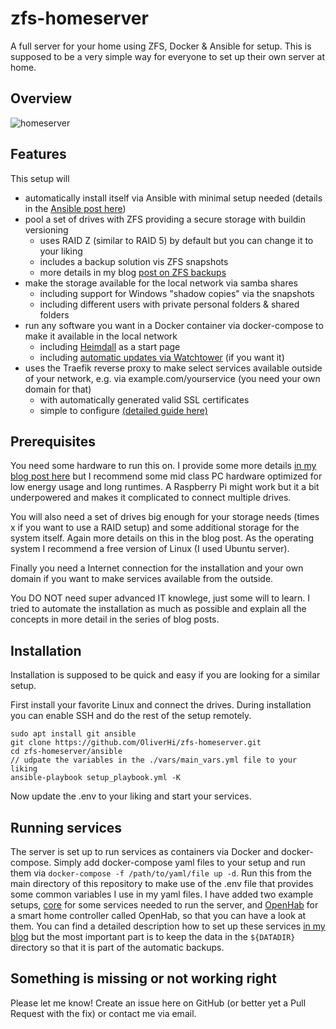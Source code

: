 # zfs-homeserver
A full server for your home using ZFS, Docker &amp; Ansible for setup.
This is supposed to be a very simple way for everyone to set up their own server at home.

## Overview
![homeserver](https://user-images.githubusercontent.com/9283757/133320832-d0ce6ca8-cc90-4f17-bb84-29a857386483.jpg)

## Features
This setup will
- automatically install itself via Ansible with minimal setup needed (details in the [Ansible post here](https://thesmarthomejourney.com/2021/09/06/home-server-basics-ansible/))
- pool a set of drives with ZFS providing a secure storage with buildin versioning
  - uses RAID Z (similar to RAID 5) by default but you can change it to your liking  
  - includes a backup solution vis ZFS snapshots
  - more details in my blog [post on ZFS backups](https://thesmarthomejourney.com/2021/09/12/home-server-zfs-backup/)
- make the storage available for the local network via samba shares 
  - including support for Windows "shadow copies" via the snapshots
  - including different users with private personal folders & shared folders
- run any software you want in a Docker container via docker-compose to make it available in the local network
  - including [Heimdall](https://heimdall.site/) as a start page
  - including [automatic updates via Watchtower](https://thesmarthomejourney.com/2021/03/01/watchtower-docker-auto-updates/) (if you want it)
- uses the Traefik reverse proxy to make select services available outside of your network, e.g. via example.com/yourservice (you need your own domain for that)
  - with automatically generated valid SSL certificates
  - simple to configure [(detailed guide here)](https://thesmarthomejourney.com/2021/11/08/traefik-1-reverse-proxy-setup/)

## Prerequisites
You need some hardware to run this on. I provide some more details [in my blog post here](https://thesmarthomejourney.com/2021/09/06/home-server-basics-ansible/) but I recommend some mid class PC hardware optimized for low energy usage and long runtimes. A Raspberry Pi might work but it a bit underpowered and makes it complicated to connect multiple drives. 

You will also need a set of drives big enough for your storage needs (times x if you want to use a RAID setup) and some additional storage for the system itself. Again more details on this in the blog post. As the operating system I recommend a free version of Linux (I used Ubuntu server).

Finally you need a Internet connection for the installation and your own domain if you want to make services available from the outside.

You DO NOT need super advanced IT knowlege, just some will to learn. I tried to automate the installation as much as possible and explain all the concepts in more detail in the series of blog posts.

## Installation
Installation is supposed to be quick and easy if you are looking for a similar setup.

First install your favorite Linux and connect the drives. During installation you can enable SSH and do the rest of the setup remotely.
```
sudo apt install git ansible
git clone https://github.com/OliverHi/zfs-homeserver.git
cd zfs-homeserver/ansible
// udpate the variables in the ./vars/main_vars.yml file to your liking 
ansible-playbook setup_playbook.yml -K
```
Now update the .env to your liking and start your services.

## Running services
The server is set up to run services as containers via Docker and docker-compose. Simply add docker-compose yaml files to your setup and run them via `docker-compose -f /path/to/yaml/file up -d`. Run this from the main directory of this repository to make use of the .env file that provides some common variables I use in my yaml files. I have added two example setups, [core](https://github.com/OliverHi/zfs-homeserver/tree/main/core) for some services needed to run the server, and [OpenHab](https://github.com/OliverHi/zfs-homeserver/tree/main/openhab) for a smart home controller called OpenHab, so that you can have a look at them.
You can find a detailed description how to set up these services [in my blog](https://thesmarthomejourney.com/2021/10/25/home-server-docker-compose/) but the most important part is to keep the data in the `${DATADIR}` directory so that it is part of the automatic backups.

## Something is missing or not working right
Please let me know! Create an issue here on GitHub (or better yet a Pull Request with the fix) or contact me via email.
